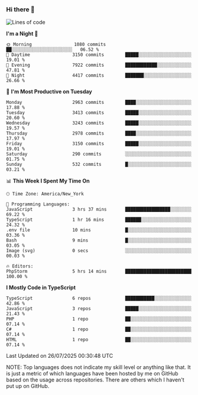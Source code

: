 ### Hi there 👋

<!--
**LynxJinxxy/LynxJinxxy** is a ✨ _special_ ✨ repository because its `README.md` (this file) appears on your GitHub profile.

Here are some ideas to get you started:

- 🔭 I’m currently working on ...
- 🌱 I’m currently learning ...
- 👯 I’m looking to collaborate on ...
- 🤔 I’m looking for help with ...
- 💬 Ask me about ...
- 📫 How to reach me: ...
- 😄 Pronouns: ...
- ⚡ Fun fact: ...
-->

<!--START_SECTION:waka-->
![Lines of code](https://img.shields.io/badge/From%20Hello%20World%20I%27ve%20Written-24.9%20million%20lines%20of%20code-blue)

**I'm a Night 🦉** 

```text
🌞 Morning                1080 commits        ██░░░░░░░░░░░░░░░░░░░░░░░   06.52 % 
🌆 Daytime                3150 commits        █████░░░░░░░░░░░░░░░░░░░░   19.01 % 
🌃 Evening                7922 commits        ████████████░░░░░░░░░░░░░   47.81 % 
🌙 Night                  4417 commits        ███████░░░░░░░░░░░░░░░░░░   26.66 % 
```
📅 **I'm Most Productive on Tuesday** 

```text
Monday                   2963 commits        ████░░░░░░░░░░░░░░░░░░░░░   17.88 % 
Tuesday                  3413 commits        █████░░░░░░░░░░░░░░░░░░░░   20.60 % 
Wednesday                3243 commits        █████░░░░░░░░░░░░░░░░░░░░   19.57 % 
Thursday                 2978 commits        ████░░░░░░░░░░░░░░░░░░░░░   17.97 % 
Friday                   3150 commits        █████░░░░░░░░░░░░░░░░░░░░   19.01 % 
Saturday                 290 commits         ░░░░░░░░░░░░░░░░░░░░░░░░░   01.75 % 
Sunday                   532 commits         █░░░░░░░░░░░░░░░░░░░░░░░░   03.21 % 
```


📊 **This Week I Spent My Time On** 

```text
🕑︎ Time Zone: America/New_York

💬 Programming Languages: 
JavaScript               3 hrs 37 mins       █████████████████░░░░░░░░   69.22 % 
TypeScript               1 hr 16 mins        ██████░░░░░░░░░░░░░░░░░░░   24.32 % 
.env file                10 mins             █░░░░░░░░░░░░░░░░░░░░░░░░   03.36 % 
Bash                     9 mins              █░░░░░░░░░░░░░░░░░░░░░░░░   03.05 % 
Image (svg)              0 secs              ░░░░░░░░░░░░░░░░░░░░░░░░░   00.03 % 

🔥 Editors: 
PhpStorm                 5 hrs 14 mins       █████████████████████████   100.00 % 
```

**I Mostly Code in TypeScript** 

```text
TypeScript               6 repos             ███████████░░░░░░░░░░░░░░   42.86 % 
JavaScript               3 repos             █████░░░░░░░░░░░░░░░░░░░░   21.43 % 
PHP                      1 repo              ██░░░░░░░░░░░░░░░░░░░░░░░   07.14 % 
C#                       1 repo              ██░░░░░░░░░░░░░░░░░░░░░░░   07.14 % 
HTML                     1 repo              ██░░░░░░░░░░░░░░░░░░░░░░░   07.14 % 
```




 Last Updated on 26/07/2025 00:30:48 UTC
<!--END_SECTION:waka-->
NOTE: Top languages does not indicate my skill level or anything like that. It is just a metric of which languages have been hosted by me on GitHub based on the usage across repositories. There are others which I haven't put up on GitHub.
